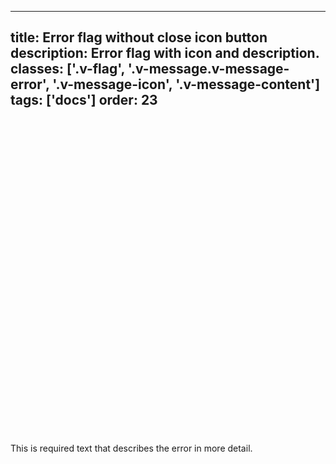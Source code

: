 <!--
 *              Copyright (c) 2025 Visa, Inc.
 *
 * Licensed under the Apache License, Version 2.0 (the "License");
 * you may not use this file except in compliance with the License.
 * You may obtain a copy of the License at
 *
 *         http://www.apache.org/licenses/LICENSE-2.0
 *
 * Unless required by applicable law or agreed to in writing, software
 * distributed under the License is distributed on an "AS IS" BASIS,
 * WITHOUT WARRANTIES OR CONDITIONS OF ANY KIND, either express or implied.
 * See the License for the specific language governing permissions and
 * limitations under the License.
 *
 -->
---
title: Error flag without close icon button
description: Error flag with icon and description.
classes: ['.v-flag', '.v-message.v-message-error', '.v-message-icon', '.v-message-content']
tags: ['docs']
order: 23
---

<div class="v-message v-message-error v-flag">
  <svg aria-hidden="true" class="v-icon v-icon-visa v-icon-low v-message-icon" focusable="false" viewbox="0 0 24 24">
    <use href="#visa-error-low">
    </use>
  </svg>
  <div class="v-message-content v-pl-2 v-pb-2">
    <p>
      This is required text that describes the error in more detail.
    </p>
  </div>
</div>
